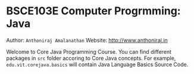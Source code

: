 # BSCE103E Computer Progrmming: Java
Author: `Anthoniraj Amalanathan`
Website: http://www.anthoniraj.in

Welcome to Core Java Programming Course. You can find different packages in `src` folder accoring to Core Java concepts. For example, `edu.vit.corejava.basics` will contain Java Language Basics Source Code.
